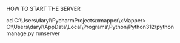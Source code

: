 HOW TO START THE SERVER

cd C:\Users\daryl\PycharmProjects\xmapper\xMapper>
C:\Users\daryl\AppData\Local\Programs\Python\Python312\python manage.py runserver



